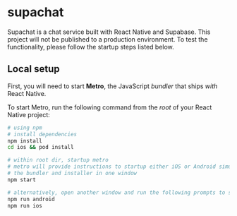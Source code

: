 
# supachat

Supachat is a chat service built with React Native and Supabase. This project will not be published to a production environment. To test the functionality, please follow the startup steps listed below.

## Local setup

First, you will need to start **Metro**, the JavaScript _bundler_ that ships _with_ React Native.

To start Metro, run the following command from the _root_ of your React Native project:

```bash
# using npm
# install dependencies
npm install
cd ios && pod install

# within root dir, startup metro
# metro will provide instructions to startup either iOS or Android simulators if you prefer to run both
# the bundler and installer in one window
npm start

# alternatively, open another window and run the following prompts to startup either iOS or Android simulators
npm run android
npm run ios

```
